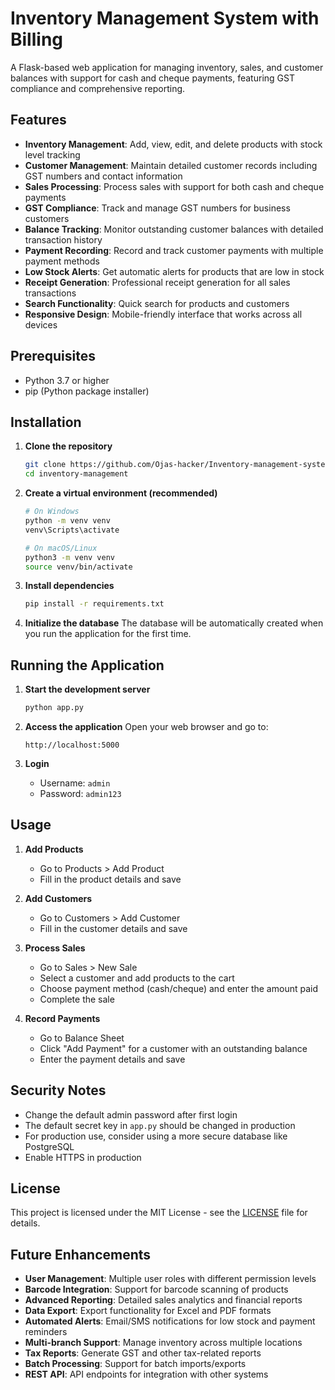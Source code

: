 # Inventory Management System with Billing

A Flask-based web application for managing inventory, sales, and customer balances with support for cash and cheque payments, featuring GST compliance and comprehensive reporting.

## Features

- **Inventory Management**: Add, view, edit, and delete products with stock level tracking
- **Customer Management**: Maintain detailed customer records including GST numbers and contact information
- **Sales Processing**: Process sales with support for both cash and cheque payments
- **GST Compliance**: Track and manage GST numbers for business customers
- **Balance Tracking**: Monitor outstanding customer balances with detailed transaction history
- **Payment Recording**: Record and track customer payments with multiple payment methods
- **Low Stock Alerts**: Get automatic alerts for products that are low in stock
- **Receipt Generation**: Professional receipt generation for all sales transactions
- **Search Functionality**: Quick search for products and customers
- **Responsive Design**: Mobile-friendly interface that works across all devices

## Prerequisites

- Python 3.7 or higher
- pip (Python package installer)

## Installation

1. **Clone the repository**
   ```bash
   git clone https://github.com/Ojas-hacker/Inventory-management-system.git
   cd inventory-management
   ```

2. **Create a virtual environment (recommended)**
   ```bash
   # On Windows
   python -m venv venv
   venv\Scripts\activate
   
   # On macOS/Linux
   python3 -m venv venv
   source venv/bin/activate
   ```

3. **Install dependencies**
   ```bash
   pip install -r requirements.txt
   ```

4. **Initialize the database**
   The database will be automatically created when you run the application for the first time.

## Running the Application

1. **Start the development server**
   ```bash
   python app.py
   ```

2. **Access the application**
   Open your web browser and go to:
   ```
   http://localhost:5000
   ```

3. **Login**
   - Username: `admin`
   - Password: `admin123`

## Usage

1. **Add Products**
   - Go to Products > Add Product
   - Fill in the product details and save

2. **Add Customers**
   - Go to Customers > Add Customer
   - Fill in the customer details and save

3. **Process Sales**
   - Go to Sales > New Sale
   - Select a customer and add products to the cart
   - Choose payment method (cash/cheque) and enter the amount paid
   - Complete the sale

4. **Record Payments**
   - Go to Balance Sheet
   - Click "Add Payment" for a customer with an outstanding balance
   - Enter the payment details and save


## Security Notes

- Change the default admin password after first login
- The default secret key in `app.py` should be changed in production
- For production use, consider using a more secure database like PostgreSQL
- Enable HTTPS in production

## License

This project is licensed under the MIT License - see the [LICENSE](LICENSE) file for details.

## Future Enhancements

- **User Management**: Multiple user roles with different permission levels
- **Barcode Integration**: Support for barcode scanning of products
- **Advanced Reporting**: Detailed sales analytics and financial reports
- **Data Export**: Export functionality for Excel and PDF formats
- **Automated Alerts**: Email/SMS notifications for low stock and payment reminders
- **Multi-branch Support**: Manage inventory across multiple locations
- **Tax Reports**: Generate GST and other tax-related reports
- **Batch Processing**: Support for batch imports/exports
- **REST API**: API endpoints for integration with other systems

